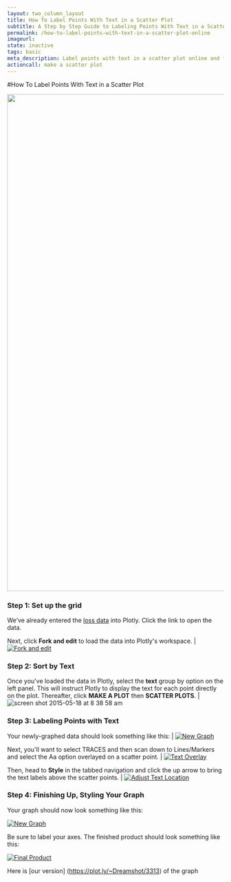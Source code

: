 ```yaml
---
layout: two_column_layout
title: How To Label Points With Text in a Scatter Plot
subtitle: A Step by Step Guide to Labeling Points With Text in a Scatter Plot
permalink: /how-to-label-points-with-text-in-a-scatter-plot-online
imageurl: 
state: inactive
tags: basic
meta_description: Label points with text in a scatter plot online and for free with Plotly
actioncall: make a scatter plot
---
```


#How To Label Points With Text in a Scatter Plot

<div>
    <a href="https://plot.ly/~Dreamshot/3318" target="_blank" title="Company Losses" style="display: block; text-align: center;"><img src="https://plot.ly/~Dreamshot/3318.png" alt="Company Losses" style="max-width: 100%;width: 1154px;"  width="1154" onerror="this.onerror=null;this.src='https://plot.ly/404.png';" /></a>
    <script data-plotly="Dreamshot:3318" src="https://plot.ly/embed.js" async></script>
</div>

### **Step 1:** Set up the grid

We’ve already entered the [loss data](https://plot.ly/~Dreamshot/3163) into Plotly. Click the link to open the data.

Next, click **Fork and edit** to load the data into Plotly's workspace. | <a href="http://imgur.com/iBY3AOg"><img src="http://i.imgur.com/iBY3AOg.png" title="Fork and edit" /></a>

### **Step 2:** Sort by Text

Once you've loaded the data in Plotly, select the **text** group by option on the left panel. 
This will instruct Plotly to display the text for each point directly on the plot.
Thereafter, click **MAKE A PLOT** then **SCATTER PLOTS**. | ![screen shot 2015-05-18 at 8 38 58 am](https://cloud.githubusercontent.com/assets/12309334/7714162/673b68de-fe4a-11e4-9d38-06132ac30de0.png)

### **Step 3:** Labeling Points with Text

Your newly-graphed data should look something like this: | <a href="http://imgur.com/oJfGE3r"><img src="http://i.imgur.com/oJfGE3r.png" title="New Graph" /></a>

Next, you'll want to select TRACES and then scan down to Lines/Markers and select the Aa option overlayed on a scatter point. | <a href="http://imgur.com/RR6XEB0"><img src="http://i.imgur.com/RR6XEB0.png" title="Text Overlay" /></a>

Then, head to **Style** in the tabbed navigation and click the up arrow to bring the text labels above the scatter points. | <a href="http://imgur.com/jZBxIkZ"><img src="http://i.imgur.com/jZBxIkZ.png" title="Adjust Text Location" /></a>

### **Step 4:** Finishing Up, Styling Your Graph

Your graph should now look something like this:

<a href="http://imgur.com/gWDKwfP"><img src="http://i.imgur.com/gWDKwfP.png" title="New Graph" /></a>

Be sure to label your axes. The finished product should look something like this:

<a href="http://imgur.com/Bucc1yu"><img src="http://i.imgur.com/Bucc1yu.png" title="Final Product" /></a>

Here is [our version] (https://plot.ly/~Dreamshot/3313) of the graph
